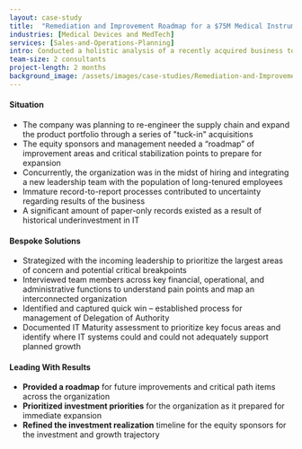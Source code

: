 ```yaml
---
layout: case-study
title:  "Remediation and Improvement Roadmap for a $75M Medical Instruments Company"
industries: [Medical Devices and MedTech]
services: [Sales-and-Operations-Planning]
intro: Conducted a holistic analysis of a recently acquired business to identify and prioritize next steps to prepare the company for rapid growth
team-size: 2 consultants
project-length: 2 months
background_image: /assets/images/case-studies/Remediation-and-Improvement-Roadmap-for-a-75M-Medical-Instruments-Company.jpg
---
```


#### Situation
- The company was planning to re-engineer the supply chain and expand the product portfolio through a series of "tuck-in" acquisitions
- The equity sponsors and management needed a “roadmap” of improvement areas and critical stabilization points to prepare for expansion
- Concurrently, the organization was in the midst of hiring and integrating a new leadership team with the population of long-tenured employees
- Immature record-to-report processes contributed to uncertainty regarding results of the business
- A significant amount of paper-only records existed as a result of historical underinvestment in IT

#### Bespoke Solutions
- Strategized with the incoming leadership to prioritize the largest areas of concern and potential critical breakpoints
- Interviewed team members across key financial, operational, and administrative functions to understand pain points and map an interconnected organization
- Identified and captured quick win – established process for management of Delegation of Authority
- Documented IT Maturity assessment to prioritize key focus areas and identify where IT systems could and could not adequately support planned growth

#### Leading With Results
- **Provided a roadmap** for future improvements and critical path items across the organization
- **Prioritized investment priorities** for the organization as it prepared for immediate expansion
- **Refined the investment realization** timeline for the equity sponsors for the investment and growth trajectory
